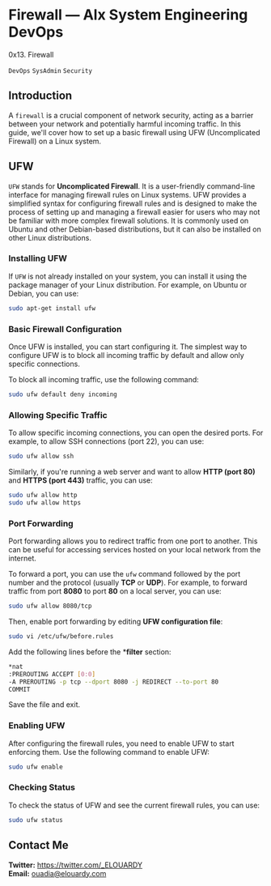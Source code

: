# Firewall — Alx System Engineering DevOps
0x13. Firewall

```DevOps```
```SysAdmin```
```Security```

## Introduction
A ``firewall`` is a crucial component of network security, acting as a barrier between your network and potentially harmful incoming traffic. In this guide, we'll cover how to set up a basic firewall using UFW (Uncomplicated Firewall) on a Linux system.

## UFW
``UFW`` stands for **Uncomplicated Firewall**. It is a user-friendly command-line interface for managing firewall rules on Linux systems. UFW provides a simplified syntax for configuring firewall rules and is designed to make the process of setting up and managing a firewall easier for users who may not be familiar with more complex firewall solutions. It is commonly used on Ubuntu and other Debian-based distributions, but it can also be installed on other Linux distributions.

### Installing UFW
If ``UFW`` is not already installed on your system, you can install it using the package manager of your Linux distribution. For example, on Ubuntu or Debian, you can use:
```bash
sudo apt-get install ufw
```
### Basic Firewall Configuration
Once UFW is installed, you can start configuring it. The simplest way to configure UFW is to block all incoming traffic by default and allow only specific connections.

To block all incoming traffic, use the following command:
```bash
sudo ufw default deny incoming
```
### Allowing Specific Traffic
To allow specific incoming connections, you can open the desired ports. For example, to allow SSH connections (port 22), you can use:
```bash
sudo ufw allow ssh
```
Similarly, if you're running a web server and want to allow **HTTP (port 80)** and **HTTPS (port 443)** traffic, you can use:
```bash
sudo ufw allow http
sudo ufw allow https
```
### Port Forwarding
Port forwarding allows you to redirect traffic from one port to another. This can be useful for accessing services hosted on your local network from the internet.

To forward a port, you can use the ``ufw`` command followed by the port number and the protocol (usually **TCP** or **UDP**). For example, to forward traffic from port **8080** to port **80** on a local server, you can use:
```bash
sudo ufw allow 8080/tcp
```

Then, enable port forwarding by editing **UFW configuration file**:
```bash
sudo vi /etc/ufw/before.rules
```
Add the following lines before the ***filter** section:
```bash
*nat
:PREROUTING ACCEPT [0:0]
-A PREROUTING -p tcp --dport 8080 -j REDIRECT --to-port 80
COMMIT
```
Save the file and exit.

### Enabling UFW
After configuring the firewall rules, you need to enable UFW to start enforcing them. Use the following command to enable UFW:
```bash
sudo ufw enable
```
### Checking Status
To check the status of UFW and see the current firewall rules, you can use:
```bash
sudo ufw status
```

## Contact Me
**Twitter:** https://twitter.com/_ELOUARDY \
**Email:** ouadia@elouardy.com

